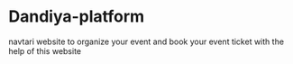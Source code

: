 # Dandiya-platform
navtari website to organize your event and book your event ticket with the help of this website
